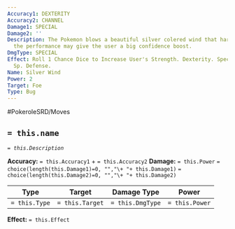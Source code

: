 ```yaml
---
Accuracy1: DEXTERITY
Accuracy2: CHANNEL
Damage1: SPECIAL
Damage2: ''
Description: The Pokemon blows a beautiful silver colered wind that harms the foe,
  the performance may give the user a big confidence boost.
DmgType: SPECIAL
Effect: Roll 1 Chance Dice to Increase User's Strength. Dexterity. Special. Defense.
  Sp. Defense.
Name: Silver Wind
Power: 2
Target: Foe
Type: Bug
---
```


#PokeroleSRD/Moves

## `= this.name` 
*`= this.Description`*

**Accuracy:** `= this.Accuracy1` + `= this.Accuracy2`
**Damage:** `= this.Power` `= choice(length(this.Damage1)=0, "","\+ "+ this.Damage1)` `= choice(length(this.Damage2)=0, "","\+ "+ this.Damage2)`

| Type          | Target          | Damage Type          | Power          |
| ------------- | --------------- | ---------------- | -------------- |
| `= this.Type` | `= this.Target` | `= this.DmgType` | `= this.Power` | 

**Effect:** `= this.Effect`